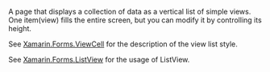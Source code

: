 ﻿A page that displays a collection of data as a vertical list of simple views.
One item(view) fills the entire screen, but you can modify it by controlling its height.

See [Xamarin.Forms.ViewCell](https://docs.microsoft.com/dotnet/api/xamarin.forms.viewcell?view=xamarin-forms) for the description of the view list style.

See [Xamarin.Forms.ListView](https://docs.microsoft.com/dotnet/api/xamarin.forms.listview?view=xamarin-forms) for the usage of ListView.
